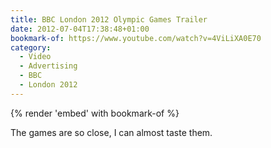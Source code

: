 ```yaml
---
title: BBC London 2012 Olympic Games Trailer
date: 2012-07-04T17:38:48+01:00
bookmark-of: https://www.youtube.com/watch?v=4ViLiXA0E70
category:
  - Video
  - Advertising
  - BBC
  - London 2012
---
```

{% render 'embed' with bookmark-of %}

The games are so close, I can almost taste them.
